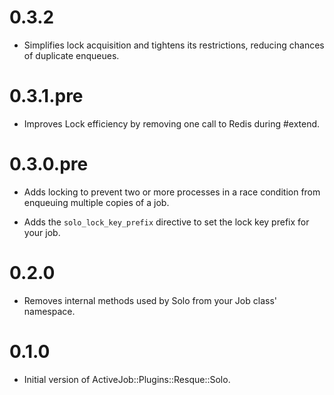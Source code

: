# 0.3.2

* Simplifies lock acquisition and tightens its restrictions, reducing chances of duplicate enqueues.

# 0.3.1.pre

* Improves Lock efficiency by removing one call to Redis during #extend.

# 0.3.0.pre

* Adds locking to prevent two or more processes in a race condition from enqueuing multiple copies of a job.

* Adds the `solo_lock_key_prefix` directive to set the lock key prefix for your job.

# 0.2.0

* Removes internal methods used by Solo from your Job class' namespace.

# 0.1.0

* Initial version of ActiveJob::Plugins::Resque::Solo.
